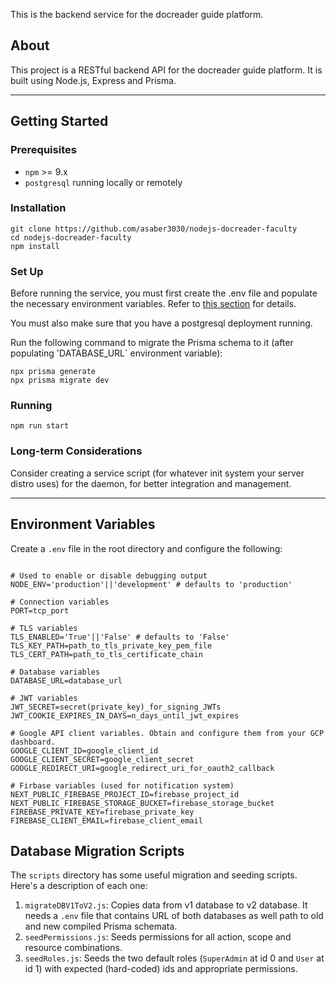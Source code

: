 This is the backend service for the docreader guide platform.

## About

This project is a RESTful backend API for the docreader guide platform.
It is built using Node.js, Express and Prisma.

---

## Getting Started

### Prerequisites

- `npm` >= 9.x
- `postgresql` running locally or remotely

### Installation

```
git clone https://github.com/asaber3030/nodejs-docreader-faculty
cd nodejs-docreader-faculty
npm install
```

### Set Up

Before running the service, you must first create the .env file and populate the necessary environment variables. Refer to [this section](#environment-variables) for details.

You must also make sure that you have a postgresql deployment running.

Run the following command to migrate the Prisma schema to it (after populating 'DATABASE_URL` environment variable):

```
npx prisma generate
npx prisma migrate dev
```

### Running

```
npm run start
```

### Long-term Considerations

Consider creating a service script (for whatever init system your server distro uses) for the daemon, for better integration and management.

---

## Environment Variables

Create a `.env` file in the root directory and configure the following:

```env

# Used to enable or disable debugging output
NODE_ENV='production'||'development' # defaults to 'production'

# Connection variables
PORT=tcp_port

# TLS variables
TLS_ENABLED='True'||'False' # defaults to 'False'
TLS_KEY_PATH=path_to_tls_private_key_pem_file
TLS_CERT_PATH=path_to_tls_certificate_chain

# Database variables
DATABASE_URL=database_url

# JWT variables
JWT_SECRET=secret(private_key)_for_signing_JWTs
JWT_COOKIE_EXPIRES_IN_DAYS=n_days_until_jwt_expires

# Google API client variables. Obtain and configure them from your GCP dashboard.
GOOGLE_CLIENT_ID=google_client_id
GOOGLE_CLIENT_SECRET=google_client_secret
GOOGLE_REDIRECT_URI=google_redirect_uri_for_oauth2_callback

# Firbase variables (used for notification system)
NEXT_PUBLIC_FIREBASE_PROJECT_ID=firebase_project_id
NEXT_PUBLIC_FIREBASE_STORAGE_BUCKET=firebase_storage_bucket
FIREBASE_PRIVATE_KEY=firebase_private_key
FIREBASE_CLIENT_EMAIL=firebase_client_email
```

## Database Migration Scripts

The `scripts` directory has some useful migration and seeding scripts. Here's a description of each one:

1. `migrateDBV1ToV2.js`: Copies data from v1 database to v2 database. It needs a `.env` file that contains URL of both databases as well path to old and new compiled Prisma schemata.
2. `seedPermissions.js`: Seeds permissions for all action, scope and resource combinations.
3. `seedRoles.js`: Seeds the two default roles (`SuperAdmin` at id 0 and `User` at id 1) with expected (hard-coded) ids and appropriate permissions.
